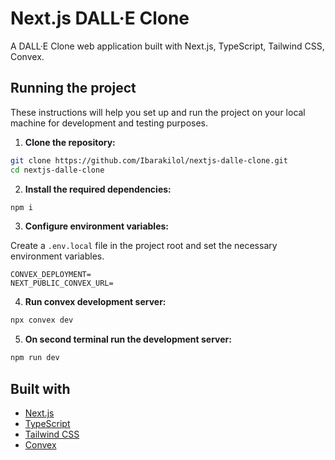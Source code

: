 # Next.js DALL·E Clone

A DALL·E Clone web application built with Next.js, TypeScript, Tailwind CSS, Convex.

## Running the project

These instructions will help you set up and run the project on your local machine for development and testing purposes.

1. **Clone the repository:**

```bash
git clone https://github.com/Ibarakilol/nextjs-dalle-clone.git
cd nextjs-dalle-clone
```

2. **Install the required dependencies:**

```bash
npm i
```

3. **Configure environment variables:**

Create a `.env.local` file in the project root and set the necessary environment variables.

```
CONVEX_DEPLOYMENT=
NEXT_PUBLIC_CONVEX_URL=
```

4. **Run convex development server:**

```bash
npx convex dev
```

5. **On second terminal run the development server:**

```bash
npm run dev
```

## Built with

- [Next.js](https://nextjs.org/)
- [TypeScript](https://www.typescriptlang.org/)
- [Tailwind CSS](https://tailwindcss.com/)
- [Convex](https://convex.dev/)
